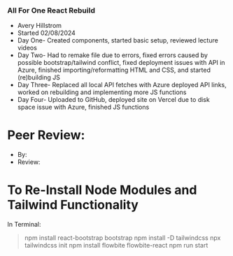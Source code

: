 ### All For One React Rebuild
+ Avery Hillstrom
+ Started 02/08/2024
+ Day One- Created components, started basic setup, reviewed lecture videos 
+ Day Two- Had to remake file due to errors, fixed errors caused by possible bootstrap/tailwind conflict, fixed deployment issues with API in Azure, finished importing/reformatting HTML and CSS, and started (re)building JS
+ Day Three- Replaced all local API fetches with Azure deployed API links, worked on rebuilding and implementing more JS functions
+ Day Four- Uploaded to GitHub, deployed site on Vercel due to disk space issue with Azure, finished JS functions
# Peer Review:
+ By: 
+ Review: 

# To Re-Install Node Modules and Tailwind Functionality 
In Terminal: 
>npm install react-bootstrap bootstrap
>npm install -D tailwindcss
>npx tailwindcss init
>npm install flowbite flowbite-react
>npm run start